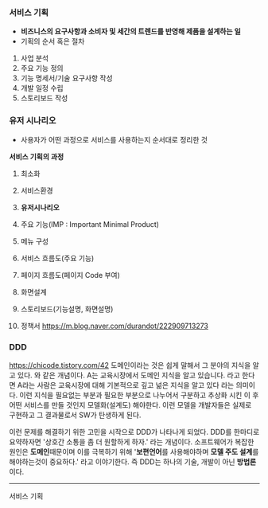 
### 서비스 기획
+ **비즈니스의 요구사항과 소비자 및 세간의 트렌드를 반영해 제품을 설계하는 일**
+ 기획의 순서 혹은 절차
1. 사업 분석
2. 주요 기능 정의
3. 기능 명세서/기술 요구사항 작성
4. 개발 일정 수립
5. 스토리보드 작성

### 유저  시나리오
+ 사용자가 어떤 과정으로 서비스를 사용하는지 순서대로 정리한 것​

**서비스 기획의 과정**

1. 최소화
    
2. 서비스환경
    
3. **유저시나리오**
    
4. 주요 기능(IMP : Important Minimal Product)
    
5. 메뉴 구성
    
6. 서비스 흐름도(주요 기능)
    
7. 페이지 흐름도(페이지 Code 부여)
    
8. 화면설계
    
9. 스토리보드(기능설명, 화면설명)
    
10. 정책서
https://m.blog.naver.com/durandot/222909713273

### DDD
https://chicode.tistory.com/42
도메인이라는 것은 쉽게 말해서 그 분야의 지식을 알고 있다. 와 같은 개념이다. A는 교육시장에서 도메인 지식을 알고 있습니다. 라고 한다면 A라는 사람은 교육시장에 대해 기본적으로 깊고 넒은 지식을 알고 있다 라는 의미이다. 이런 지식을 필요없는 부분과 필요한 부분으로 나누어서 구분하고 추상화 시킨 이 후 어떤 서비스를 만들 것인지 모델화(설계도) 해야한다. 이런 모델을 개발자들은 실제로 구현하고 그 결과물로서 SW가 탄생하게 된다.

이런 문제를 해결하기 위한 고민을 시작으로 DDD가 나타나게 되었다. DDD를 한마디로 요약하자면 '상호간 소통을 좀 더 원할하게 하자.' 라는 개념이다. 소프트웨어가 복잡한 원인은 **도메인**때문이며 이를 극복하기 위해 '**보편언어**를 사용해야하며 **모델 주도 설계**를 해야하는것이 중요하다.' 라고 이야기한다. 즉 DDD는 하나의 기술, 개발이 아닌 **방법론**이다.


---

서비스 기획

